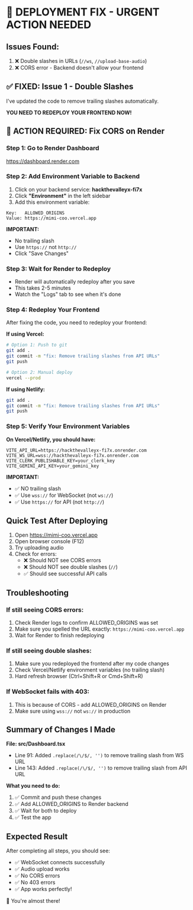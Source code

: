 # 🚨 DEPLOYMENT FIX - URGENT ACTION NEEDED

## Issues Found:
1. ❌ Double slashes in URLs (`//ws`, `//upload-base-audio`)
2. ❌ CORS error - Backend doesn't allow your frontend

## ✅ FIXED: Issue 1 - Double Slashes
I've updated the code to remove trailing slashes automatically.

**YOU NEED TO REDEPLOY YOUR FRONTEND NOW!**

## 🔴 ACTION REQUIRED: Fix CORS on Render

### Step 1: Go to Render Dashboard
https://dashboard.render.com

### Step 2: Add Environment Variable to Backend
1. Click on your backend service: **hackthevalleyx-fi7x**
2. Click **"Environment"** in the left sidebar
3. Add this environment variable:

```
Key:   ALLOWED_ORIGINS
Value: https://mimi-coo.vercel.app
```

**IMPORTANT:** 
- No trailing slash
- Use `https://` not `http://`
- Click "Save Changes"

### Step 3: Wait for Render to Redeploy
- Render will automatically redeploy after you save
- This takes 2-5 minutes
- Watch the "Logs" tab to see when it's done

### Step 4: Redeploy Your Frontend
After fixing the code, you need to redeploy your frontend:

**If using Vercel:**
```bash
# Option 1: Push to git
git add .
git commit -m "fix: Remove trailing slashes from API URLs"
git push

# Option 2: Manual deploy
vercel --prod
```

**If using Netlify:**
```bash
git add .
git commit -m "fix: Remove trailing slashes from API URLs"
git push
```

### Step 5: Verify Your Environment Variables

**On Vercel/Netlify, you should have:**
```
VITE_API_URL=https://hackthevalleyx-fi7x.onrender.com
VITE_WS_URL=wss://hackthevalleyx-fi7x.onrender.com
VITE_CLERK_PUBLISHABLE_KEY=your_clerk_key
VITE_GEMINI_API_KEY=your_gemini_key
```

**IMPORTANT:** 
- ✅ NO trailing slash
- ✅ Use `wss://` for WebSocket (not `ws://`)
- ✅ Use `https://` for API (not `http://`)

## Quick Test After Deploying

1. Open https://mimi-coo.vercel.app
2. Open browser console (F12)
3. Try uploading audio
4. Check for errors:
   - ❌ Should NOT see CORS errors
   - ❌ Should NOT see double slashes (`//`)
   - ✅ Should see successful API calls

## Troubleshooting

### If still seeing CORS errors:
1. Check Render logs to confirm ALLOWED_ORIGINS was set
2. Make sure you spelled the URL exactly: `https://mimi-coo.vercel.app`
3. Wait for Render to finish redeploying

### If still seeing double slashes:
1. Make sure you redeployed the frontend after my code changes
2. Check Vercel/Netlify environment variables (no trailing slash)
3. Hard refresh browser (Ctrl+Shift+R or Cmd+Shift+R)

### If WebSocket fails with 403:
1. This is because of CORS - add ALLOWED_ORIGINS on Render
2. Make sure using `wss://` not `ws://` in production

## Summary of Changes I Made

**File: src/Dashboard.tsx**
- Line 91: Added `.replace(/\/$/, '')` to remove trailing slash from WS URL
- Line 143: Added `.replace(/\/$/, '')` to remove trailing slash from API URL

**What you need to do:**
1. ✅ Commit and push these changes
2. ✅ Add ALLOWED_ORIGINS to Render backend
3. ✅ Wait for both to deploy
4. ✅ Test the app

## Expected Result
After completing all steps, you should see:
- ✅ WebSocket connects successfully
- ✅ Audio upload works
- ✅ No CORS errors
- ✅ No 403 errors
- ✅ App works perfectly!

🚀 You're almost there!
